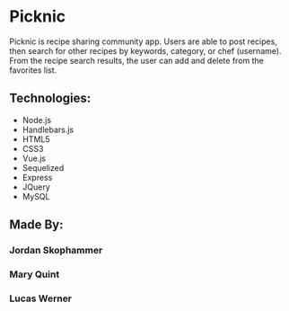 # Picknic

Picknic is recipe sharing community app. Users are able to post recipes, then search for other recipes by keywords, category, or chef (username). From the recipe search results, the user can add and delete from the favorites list.

## Technologies:
* Node.js
* Handlebars.js
* HTML5
* CSS3
* Vue.js
* Sequelized
* Express
* JQuery
* MySQL

## Made By: 
### Jordan Skophammer
### Mary Quint
### Lucas Werner